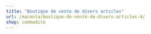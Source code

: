 ```yaml
---
title: "Boutique de vente de divers articles"
url: /macenta/boutique-de-vente-de-divers-articles-4/
shop: commodité
---
```

